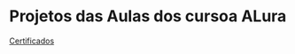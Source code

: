 <h1>Projetos das Aulas dos cursoa ALura</h1>
<a href="https://cursos.alura.com.br/user/evelinheks/fullCertificate/d5ed12dfe3f9b3c83948005c713fd32c">Certificados</a>




